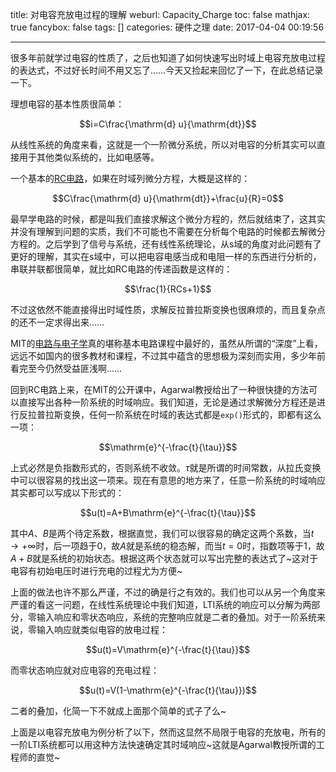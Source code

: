 title: 对电容充放电过程的理解
weburl: Capacity_Charge
toc: false
mathjax: true
fancybox: false
tags: []
categories: 硬件之理
date: 2017-04-04 00:19:56

---

很多年前就学过电容的性质了，之后也知道了如何快速写出时域上电容充放电过程的表达式，不过好长时间不用又忘了……今天又捡起来回忆了一下，在此总结记录一下。

<!--more-->

理想电容的基本性质很简单：

$$i=C\frac{\mathrm{d} u}{\mathrm{dt}}$$

从线性系统的角度来看，这就是一个一阶微分系统，所以对电容的分析其实可以直接用于其他类似系统的，比如电感等。

一个基本的[RC电路](https://zh.wikipedia.org/wiki/RC%E9%9B%BB%E8%B7%AF)，如果在时域列微分方程，大概是这样的：

$$C\frac{\mathrm{d} u}{\mathrm{dt}}+\frac{u}{R}=0$$

最早学电路的时候，都是叫我们直接求解这个微分方程的，然后就结束了，这其实并没有理解到问题的实质，我们不可能也不需要在分析每个电路的时候都去解微分方程的。之后学到了信号与系统，还有线性系统理论，从s域的角度对此问题有了更好的理解，其实在s域中，可以把电容电感当成和电阻一样的东西进行分析的，串联并联都很简单，就比如RC电路的传递函数是这样的：

$$\frac{1}{RCs+1}$$

不过这依然不能直接得出时域性质，求解反拉普拉斯变换也很麻烦的，而且复杂点的还不一定求得出来……

MIT的[电路与电子学](http://open.163.com/special/opencourse/circuits.html)真的堪称基本电路课程中最好的，虽然从所谓的“深度”上看，远远不如国内的很多教材和课程，不过其中蕴含的思想极为深刻而实用，多少年前看完至今仍然受益匪浅啊……

回到RC电路上来，在MIT的公开课中，Agarwal教授给出了一种很快捷的方法可以直接写出各种一阶系统的时域响应。我们知道，无论是通过求解微分方程还是进行反拉普拉斯变换，任何一阶系统在时域的表达式都是`exp()`形式的，即都有这么一项：

$$\mathrm{e}^{-\frac{t}{\tau}}$$

上式必然是负指数形式的，否则系统不收敛。$\tau$就是所谓的时间常数，从拉氏变换中可以很容易的找出这一项来。现在有意思的地方来了，任意一阶系统的时域响应其实都可以写成以下形式的：

$$u(t)=A+B\mathrm{e}^{-\frac{t}{\tau}}$$

其中$A$、$B$是两个待定系数，根据直觉，我们可以很容易的确定这两个系数，当$t\rightarrow+\infty$时，后一项趋于0，故$A$就是系统的稳态解，而当$t=0$时，指数项等于1，故$A+B$就是系统的初始状态。根据这两个状态就可以写出完整的表达式了~这对于电容有初始电压时进行充电的过程尤为方便~

上面的做法也许不那么严谨，不过的确是行之有效的。我们也可以从另一个角度来严谨的看这一问题，在线性系统理论中我们知道，LTI系统的响应可以分解为两部分，零输入响应和零状态响应，系统的完整响应就是二者的叠加。对于一阶系统来说，零输入响应就类似电容的放电过程：

$$u(t)=V\mathrm{e}^{-\frac{t}{\tau}}$$

而零状态响应就对应电容的充电过程：

$$u(t)=V(1-\mathrm{e}^{-\frac{t}{\tau}})$$

二者的叠加，化简一下不就成上面那个简单的式子了么~

上面是以电容充放电为例分析了以下，然而这显然不局限于电容的充放电，所有的一阶LTI系统都可以用这种方法快速确定其时域响应~这就是Agarwal教授所谓的工程师的直觉~
